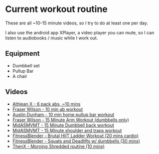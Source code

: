 # Current workout routine

These are all ~10-15 minute videos, so I try to do at least one per day.

I also use the android app XPlayer, a video player you can mute, so I can listen to audiobooks / music while I work out.

## Equipment

- Dumbbell set
- Pullup Bar
- A chair

## Videos

- [Athlean X - 6 pack abs, ~10 mins](https://www.youtube.com/watch?v=1OF3q6MHie8)
- [Fraser Wilson - 10 min ab workout](https://www.youtube.com/watch?v=9p7-YC91Q74)
- [Austin Dunham - 10 min home pullup bar workout](https://www.youtube.com/watch?v=TmUjoSKOEXM)
- [Fraser Wilson - 15 Minute Arm Workout (dumbbells only)](https://www.youtube.com/watch?v=UY6-JzdnHUM)
- [MidASMVMT - 15 Minute Dumbbell back workout](https://www.youtube.com/watch?v=QjzlUcjsRLs)
- [MidASMVMT - 15 Minute shoulder and traps workout](https://www.youtube.com/watch?v=QQ5kX8BBmw)
- [FitnessBlender - Brutal HIIT Ladder Workout (20 mins cardio)](https://www.youtube.com/watch?v=cZnsLVArIt8)
- [FitnessBlender - Squats and Deadlifts w/ dumbbells (30 mins)](https://www.youtube.com/watch?v=R0FxMguetIw)
- [ThenX - Morning Shredded routine (10 mins)](https://www.youtube.com/watch?v=Z_zHF-UwO5A)
